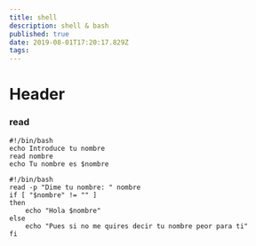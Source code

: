 ```yaml
---
title: shell
description: shell & bash
published: true
date: 2019-08-01T17:20:17.829Z
tags: 
---
```


# Header

### read

```
#!/bin/bash
echo Introduce tu nombre
read nombre
echo Tu nombre es $nombre
```


```
#!/bin/bash
read -p "Dime tu nombre: " nombre
if [ "$nombre" != "" ]
then
    echo "Hola $nombre"
else
    echo "Pues si no me quires decir tu nombre peor para ti"
fi
```


```

```


```

```

```

```

```

```

```

```

```

```

```

```
